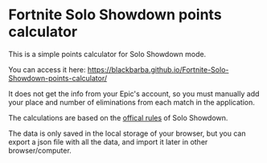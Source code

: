 # Fortnite Solo Showdown points calculator

This is a simple points calculator for Solo Showdown mode.

You can access it here: https://blackbarba.github.io/Fortnite-Solo-Showdown-points-calculator/

It does not get the info from your Epic's account, so you must manually add your place and number of eliminations from each match in the application.

The calculations are based on the [offical rules](https://www.epicgames.com/fortnite/en-US/news/solo-showdown-official-contest-rules-july) of Solo Showdown.

The data is only saved in the local storage of your browser, but you can export a json file with all the data, and import it later in other browser/computer.
